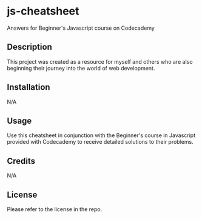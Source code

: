 # js-cheatsheet
Answers for Beginner's Javascript course on Codecademy

## Description
This project was created as a resource for myself and others who are also beginning their journey into the world of web development.

## Installation
N/A

## Usage
Use this cheatsheet in conjunction with the Beginner's course in Javascript provided with Codecademy to receive detailed solutions to their problems.

## Credits
N/A

## License

Please refer to the license in the repo.
